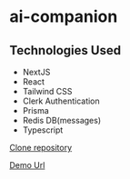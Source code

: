 # ai-companion

<h2>Technologies Used</h2>
<ul>
  <li>NextJS</li>
  <li>React</li>
  <li>Tailwind CSS</li>
  <li>Clerk Authentication</li>
  <li>Prisma</li>
  <li>Redis DB(messages)</li>
  <li>Typescript</li>
</ul>


<a href="https://github.com/saikiran6694/ai-companion.git">Clone repository</a>

<a href="https://next13-ai-companion.vercel.app/">Demo Url</a>
